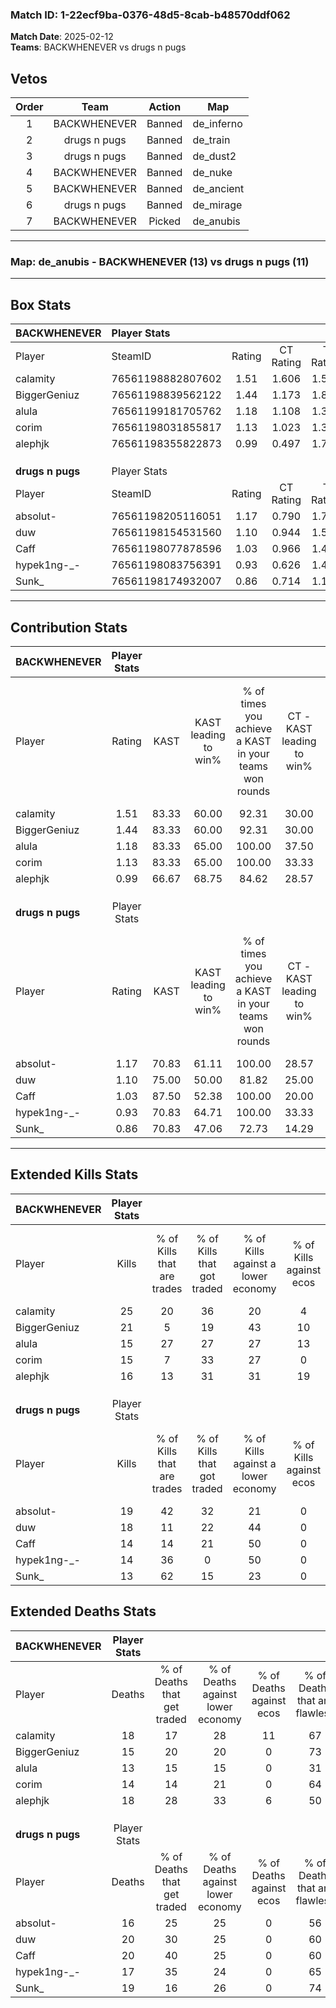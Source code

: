 ### Match ID: 1-22ecf9ba-0376-48d5-8cab-b48570ddf062  
**Match Date**: 2025-02-12  
**Teams**: BACKWHENEVER vs drugs n pugs  

## Vetos  

| Order | Team | Action | Map |
| :---: | :--: | :----: | --- |
| 1 | BACKWHENEVER | Banned | de_inferno |
| 2 | drugs n pugs | Banned | de_train |
| 3 | drugs n pugs | Banned | de_dust2 |
| 4 | BACKWHENEVER | Banned | de_nuke |
| 5 | BACKWHENEVER | Banned | de_ancient |
| 6 | drugs n pugs | Banned | de_mirage |
| 7 | BACKWHENEVER | Picked | de_anubis |

---  

### **Map**: de_anubis - BACKWHENEVER (13) vs drugs n pugs (11)  
---  

## Box Stats  

| **BACKWHENEVER** | Player Stats      |        |           |          |       |       |       |         |        |      |     |
| :- | :- | :-: | :-: | :-: | :-: | :-: | :-: | :-: | :-: | :-: | :-: |
| Player           | SteamID           | Rating | CT Rating | T Rating | KAST  |  ADR  | Kills | Assists | Deaths | K/D  | HS% |
| calamity         | 76561198882807602 |  1.51  |   1.606   |  1.538   | 83.33 | 96.8  |  25   |    6    |   18   | 1.39 | 52  |
| BiggerGeniuz     | 76561198839562122 |  1.44  |   1.173   |  1.847   | 83.33 | 105.3 |  21   |    3    |   15   | 1.40 | 33  |
| alula            | 76561199181705762 |  1.18  |   1.108   |  1.346   | 83.33 | 71.2  |  15   |    8    |   13   | 1.15 | 73  |
| corim            | 76561198031855817 |  1.13  |   1.023   |  1.328   | 83.33 | 66.9  |  15   |    4    |   14   | 1.07 | 33  |
| alephjk          | 76561198355822873 |  0.99  |   0.497   |  1.705   | 66.67 | 74.3  |  16   |    6    |   18   | 0.89 | 25  |
|                  |                   |        |           |          |       |       |       |         |        |      |     |
|                  |                   |        |           |          |       |       |       |         |        |      |     |
|                  |                   |        |           |          |       |       |       |         |        |      |     |
| **drugs n pugs** | Player Stats      |        |           |          |       |       |       |         |        |      |     |
| Player           | SteamID           | Rating | CT Rating | T Rating | KAST  |  ADR  | Kills | Assists | Deaths | K/D  | HS% |
| absolut-         | 76561198205116051 |  1.17  |   0.790   |  1.791   | 70.83 | 77.3  |  19   |    4    |   16   | 1.19 | 26  |
| duw              | 76561198154531560 |  1.10  |   0.944   |  1.529   | 75.00 | 85.6  |  18   |    4    |   20   | 0.90 | 38  |
| Caff             | 76561198077878596 |  1.03  |   0.966   |  1.469   | 87.50 | 75.3  |  14   |    7    |   20   | 0.70 | 42  |
| hypek1ng-_-      | 76561198083756391 |  0.93  |   0.626   |  1.498   | 70.83 | 62.6  |  14   |    5    |   17   | 0.82 | 35  |
| Sunk_            | 76561198174932007 |  0.86  |   0.714   |  1.144   | 70.83 | 67.7  |  13   |    5    |   19   | 0.68 | 46  |
---  

## Contribution Stats  

| **BACKWHENEVER** | Player Stats |       |                      |                                                        |                           |                                                             |                          |                                                            |
| :- | :-: | :-: | :-: | :-: | :-: | :-: | :-: | :-: |
| Player           |    Rating    | KAST  | KAST leading to win% | % of times you achieve a KAST in your teams won rounds | CT - KAST leading to win% | CT - % of times you achieve a KAST in your teams won rounds | T - KAST leading to win% | T - % of times you achieve a KAST in your teams won rounds |
| calamity         |     1.51     | 83.33 |        60.00         |                         92.31                          |           30.00           |                           100.00                            |          90.00           |                           90.00                            |
| BiggerGeniuz     |     1.44     | 83.33 |        60.00         |                         92.31                          |           30.00           |                           100.00                            |          90.00           |                           90.00                            |
| alula            |     1.18     | 83.33 |        65.00         |                         100.00                         |           37.50           |                           100.00                            |          83.33           |                           100.00                           |
| corim            |     1.13     | 83.33 |        65.00         |                         100.00                         |           33.33           |                           100.00                            |          90.91           |                           100.00                           |
| alephjk          |     0.99     | 66.67 |        68.75         |                         84.62                          |           28.57           |                            66.67                            |          100.00          |                           90.00                            |
|                  |              |       |                      |                                                        |                           |                                                             |                          |                                                            |
|                  |              |       |                      |                                                        |                           |                                                             |                          |                                                            |
|                  |              |       |                      |                                                        |                           |                                                             |                          |                                                            |
| **drugs n pugs** | Player Stats |       |                      |                                                        |                           |                                                             |                          |                                                            |
| Player           |    Rating    | KAST  | KAST leading to win% | % of times you achieve a KAST in your teams won rounds | CT - KAST leading to win% | CT - % of times you achieve a KAST in your teams won rounds | T - KAST leading to win% | T - % of times you achieve a KAST in your teams won rounds |
| absolut-         |     1.17     | 70.83 |        61.11         |                         100.00                         |           28.57           |                           100.00                            |          81.82           |                           100.00                           |
| duw              |     1.10     | 75.00 |        50.00         |                         81.82                          |           25.00           |                           100.00                            |          70.00           |                           77.78                            |
| Caff             |     1.03     | 87.50 |        52.38         |                         100.00                         |           20.00           |                           100.00                            |          81.82           |                           100.00                           |
| hypek1ng-_-      |     0.93     | 70.83 |        64.71         |                         100.00                         |           33.33           |                           100.00                            |          81.82           |                           100.00                           |
| Sunk_            |     0.86     | 70.83 |        47.06         |                         72.73                          |           14.29           |                            50.00                            |          70.00           |                           77.78                            |
---  

## Extended Kills Stats  

| **BACKWHENEVER** | Player Stats |                            |                            |                                    |                         |                              |                                 |                                       |                    |           |
| :- | :-: | :-: | :-: | :-: | :-: | :-: | :-: | :-: | :-: | :-: |
| Player           |    Kills     | % of Kills that are trades | % of Kills that got traded | % of Kills against a lower economy | % of Kills against ecos | % of Kills that are flawless | % of Kills that are close duels | % of Kills that are assisted by flash | Pistol Round Kills | AWP Kills |
| calamity         |      25      |             20             |             36             |                 20                 |            4            |              56              |                8                |                   0                   |         2          |     0     |
| BiggerGeniuz     |      21      |             5              |             19             |                 43                 |           10            |              76              |               10                |                   0                   |         0          |    11     |
| alula            |      15      |             27             |             27             |                 27                 |           13            |              73              |                0                |                   0                   |         2          |     0     |
| corim            |      15      |             7              |             33             |                 27                 |            0            |              47              |                7                |                   0                   |         2          |     0     |
| alephjk          |      16      |             13             |             31             |                 31                 |           19            |              63              |                0                |                   0                   |         0          |     0     |
|                  |              |                            |                            |                                    |                         |                              |                                 |                                       |                    |           |
|                  |              |                            |                            |                                    |                         |                              |                                 |                                       |                    |           |
|                  |              |                            |                            |                                    |                         |                              |                                 |                                       |                    |           |
| **drugs n pugs** | Player Stats |                            |                            |                                    |                         |                              |                                 |                                       |                    |           |
| Player           |    Kills     | % of Kills that are trades | % of Kills that got traded | % of Kills against a lower economy | % of Kills against ecos | % of Kills that are flawless | % of Kills that are close duels | % of Kills that are assisted by flash | Pistol Round Kills | AWP Kills |
| absolut-         |      19      |             42             |             32             |                 21                 |            0            |              58              |               11                |                   0                   |         2          |     0     |
| duw              |      18      |             11             |             22             |                 44                 |            0            |              72              |                0                |                   0                   |         2          |     0     |
| Caff             |      14      |             14             |             21             |                 50                 |            0            |              64              |                7                |                   7                   |         0          |     0     |
| hypek1ng-_-      |      14      |             36             |             0              |                 50                 |            0            |              29              |               14                |                   0                   |         1          |     0     |
| Sunk_            |      13      |             62             |             15             |                 23                 |            0            |              62              |                8                |                   8                   |         1          |     3     |
## Extended Deaths Stats  

| **BACKWHENEVER** | Player Stats |                             |                                   |                          |                               |                            |                           |               |
| :- | :-: | :-: | :-: | :-: | :-: | :-: | :-: | :-: |
| Player           |    Deaths    | % of Deaths that get traded | % of Deaths against lower economy | % of Deaths against ecos | % of Deaths that are flawless | % of Deaths that are close | % of Deaths while blinded | Deaths to AWP |
| calamity         |      18      |             17              |                28                 |            11            |              67               |             0              |             6             |       0       |
| BiggerGeniuz     |      15      |             20              |                20                 |            0             |              73               |             13             |             7             |       1       |
| alula            |      13      |             15              |                15                 |            0             |              31               |             23             |             0             |       0       |
| corim            |      14      |             14              |                21                 |            0             |              64               |             0              |             0             |       1       |
| alephjk          |      18      |             28              |                33                 |            6             |              50               |             6              |             0             |       1       |
|                  |              |                             |                                   |                          |                               |                            |                           |               |
|                  |              |                             |                                   |                          |                               |                            |                           |               |
|                  |              |                             |                                   |                          |                               |                            |                           |               |
| **drugs n pugs** | Player Stats |                             |                                   |                          |                               |                            |                           |               |
| Player           |    Deaths    | % of Deaths that get traded | % of Deaths against lower economy | % of Deaths against ecos | % of Deaths that are flawless | % of Deaths that are close | % of Deaths while blinded | Deaths to AWP |
| absolut-         |      16      |             25              |                25                 |            0             |              56               |             6              |             0             |       3       |
| duw              |      20      |             30              |                25                 |            0             |              60               |             10             |             0             |       2       |
| Caff             |      20      |             40              |                25                 |            0             |              60               |             5              |             0             |       2       |
| hypek1ng-_-      |      17      |             35              |                24                 |            0             |              65               |             0              |             0             |       1       |
| Sunk_            |      19      |             16              |                26                 |            0             |              74               |             5              |             0             |       3       |

